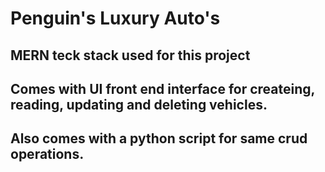 # Penguin's Luxury Auto's 
## MERN teck stack used for this project
## Comes with UI front end interface for createing, reading, updating and deleting vehicles.
## Also comes with a python script for same crud operations. 